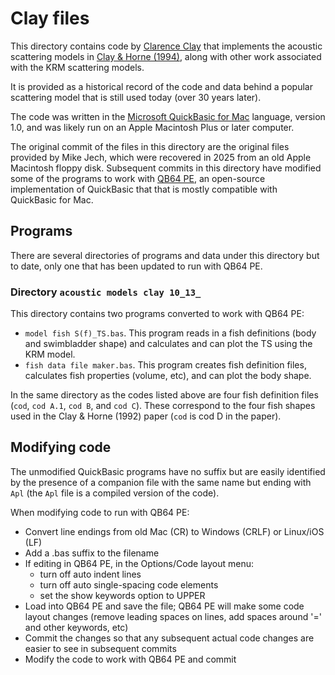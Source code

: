# Clay files

This directory contains code by [Clarence Clay](https://en.wikipedia.org/wiki/Clarence_S._Clay_Jr.) that implements
the acoustic scattering models in [Clay & Horne (1994)](https://doi.org/10.1121/1.410245), along with other work associated with the KRM scattering models.

It is provided as a historical record of the code and data behind a popular scattering model that is still used today (over 30 years later).

The code was written in the [Microsoft QuickBasic for Mac](https://winworldpc.com/product/quickbasic/10x-for-mac) language, version 1.0, and was likely run on an Apple Macintosh Plus or later computer. 

The original commit of the files in this directory are the original files provided by Mike Jech, which were recovered in 2025 from an old Apple Macintosh floppy disk. Subsequent commits in this directory have modified some of the programs to work with [QB64 PE](https://www.qb64phoenix.com/), an open-source implementation of QuickBasic that that is mostly compatible with QuickBasic for Mac.

## Programs

There are several directories of programs and data under this directory but to date, only one that has been updated to run with QB64 PE.

### Directory `acoustic models clay 10_13_`

This directory contains two programs converted to work with QB64 PE:

- `model fish S(f)_TS.bas`. This program reads in a fish definitions (body and swimbladder shape) and calculates and can plot the TS using the KRM model.
- `fish data file maker.bas`. This program creates fish definition files, calculates fish properties (volume, etc), and can plot the body shape.

 In the same directory as the codes listed above are four fish definition files (`cod`, `cod A.1`, `cod B`, and `cod C`). These correspond to the four fish shapes used in the Clay & Horne (1992) paper (`cod` is cod D in the paper).

## Modifying code

The unmodified QuickBasic programs have no suffix but are easily identified by the presence of a companion file with the same name but ending with `Apl` (the `Apl` file is a compiled version of the code).

When modifying code to run with QB64 PE:

- Convert line endings from old Mac (CR) to Windows (CRLF) or Linux/iOS (LF)
- Add a .bas suffix to the filename
- If editing in QB64 PE, in the Options/Code layout menu:
  - turn off auto indent lines
  - turn off auto single-spacing code elements
  - set the show keywords option to UPPER 
- Load into QB64 PE and save the file; QB64 PE will make some code layout changes (remove leading spaces on lines, add spaces around '=' and other keywords, etc)
- Commit the changes so that any subsequent actual code changes are easier to see in subsequent commits
- Modify the code to work with QB64 PE and commit
